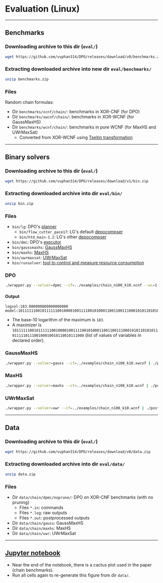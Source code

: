 # Evaluation (Linux)

--------------------------------------------------------------------------------

## Benchmarks

### Downloading archive to this dir (`eval/`)
```bash
wget https://github.com/vuphan314/DPO/releases/download/v0/benchmarks.zip
```

### Extracting downloaded archive into new dir `eval/benchmarks/`
```bash
unzip benchmarks.zip
```

### Files
Random chain formulas:
- Dir `benchmarks/xcnf/chain/`: benchmarks in XOR-CNF (for DPO)
- Dir `benchmarks/xwcnf/chain/`: benchmarks in XOR-WCNF (for GaussMaxHS)
- Dir `benchmarks/wcnf/chain/`: benchmarks in pure WCNF (for MaxHS and UWrMaxSat)
  - Converted from XOR-WCNF using [Tseitin transformation](https://pyeda.readthedocs.io/en/latest/expr.html#tseitin-s-encoding)

--------------------------------------------------------------------------------

## Binary solvers

### Downloading archive to this dir (`eval/`)
```bash
wget https://github.com/vuphan314/DPO/releases/download/v1/bin.zip
```

### Extracting downloaded archive into dir `eval/bin/`
```bash
unzip bin.zip
```

### Files
- `bin/lg`: DPO's [planner](../lg/)
  - `bin/flow_cutter_pace17`: LG's default [depocompser](../lg/solvers/flow-cutter-pace17)
  - `bin/htd_main-1.2`: LG's other [depocompser](../lg/solvers/htd-master)
- `bin/dmc`: DPO's [executor](../dmc/)
- `bin/gaussmaxhs`: [GaussMaxHS](https://github.com/meelgroup/gaussmaxhs)
- `bin/maxhs`: [MaxHS](https://maxsat-evaluations.github.io/2021/mse21-solver-src/complete/maxhs.zip)
- `bin/uwrmaxsat`: [UWrMaxSat](https://maxsat-evaluations.github.io/2021/mse21-solver-src/complete/uwrmaxsat.zip)
- `bin/runsolver`: [tool to control and measure resource consumption](https://github.com/utpalbora/runsolver)

### DPO
```bash
./wrapper.py --solver=dpmc --cf=../examples/chain_n100_k10.xcnf --wc=1 --er=1 --mf=1 | ./postprocessor.py 2>/dev/null
```
#### Output
```
logsol:183.000000000000000000
model:1011111100101111110010000100111100101000110011001110001010110101011011111011100100010010110010111000
```
- The base-10 logarithm of the maximum is `183`.
- A maximizer is `1011111100101111110010000100111100101000110011001110001010110101011011111011100100010010110010111000` (list of values of variables in declared order).

### GaussMaxHS
```bash
./wrapper.py --solver=gauss --cf=../examples/chain_n100_k10.xwcnf | ./postprocessor.py 2>/dev/null
```

### MaxHS
```bash
./wrapper.py --solver=maxhs --cf=../examples/chain_n100_k10.wcnf | ./postprocessor.py 2>/dev/null
```

### UWrMaxSat
```bash
./wrapper.py --solver=uwr --cf=../examples/chain_n100_k10.wcnf | ./postprocessor.py 2>/dev/null
```

--------------------------------------------------------------------------------

## Data

### Downloading archive to this dir (`eval/`)
```bash
wget https://github.com/vuphan314/DPO/releases/download/v0/data.zip
```

### Extracting downloaded archive into dir `eval/data/`
```bash
unzip data.zip
```

### Files
- Dir `data/chain/dpmc/noprune/`: DPO on XOR-CNF benchmarks (with no pruning)
  - Files `*.in`: commands
  - Files `*.log`: raw outputs
  - Files `*.out`: postprocessed outputs
- Dir `data/chain/gauss`: GaussMaxHS
- Dir `data/chain/maxhs`: MaxHS
- Dir `data/chain/uwr`: UWrMaxSat

--------------------------------------------------------------------------------

## [Jupyter notebook](dpo.ipynb)
- Near the end of the notebook, there is a cactus plot used in the paper (chain benchmarks).
- Run all cells again to re-generate this figure from dir `data/`.
